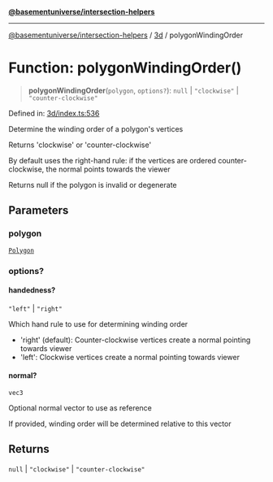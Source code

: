 [**@basementuniverse/intersection-helpers**](../../README.md)

***

[@basementuniverse/intersection-helpers](../../README.md) / [3d](../README.md) / polygonWindingOrder

# Function: polygonWindingOrder()

> **polygonWindingOrder**(`polygon`, `options?`): `null` \| `"clockwise"` \| `"counter-clockwise"`

Defined in: [3d/index.ts:536](https://github.com/basementuniverse/intersection-helpers/blob/d942e5cf9ee51dc3854d6fbfe1d84a7ecd83c1ca/src/3d/index.ts#L536)

Determine the winding order of a polygon's vertices

Returns 'clockwise' or 'counter-clockwise'

By default uses the right-hand rule: if the vertices are ordered
counter-clockwise, the normal points towards the viewer

Returns null if the polygon is invalid or degenerate

## Parameters

### polygon

[`Polygon`](../types/type-aliases/Polygon.md)

### options?

#### handedness?

`"left"` \| `"right"`

Which hand rule to use for determining winding order
- 'right' (default): Counter-clockwise vertices create a normal pointing
  towards viewer
- 'left': Clockwise vertices create a normal pointing towards viewer

#### normal?

`vec3`

Optional normal vector to use as reference

If provided, winding order will be determined relative to this vector

## Returns

`null` \| `"clockwise"` \| `"counter-clockwise"`
